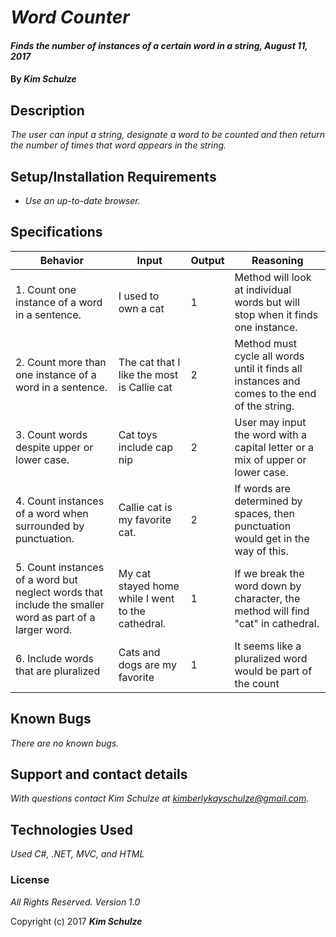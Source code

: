 # _Word Counter_

#### _Finds the number of instances of a certain word in a string, August 11, 2017_

#### By _**Kim Schulze**_

## Description

_The user can input a string, designate a word to be counted and then return the number of times that word appears in the string._

## Setup/Installation Requirements

* _Use an up-to-date browser._

## Specifications
| Behavior | Input | Output | Reasoning |
| ---- | ---- | ---- | ---- |
| 1. Count one instance of a word in a sentence. | I used to own a cat | 1 | Method will look at individual words but will stop when it finds one instance. |
| 2. Count more than one instance of a word in a sentence. | The cat that I like the most is Callie cat | 2 | Method must cycle all words until it finds all instances and comes to the end of the string. |
| 3. Count words despite upper or lower case. | Cat toys include cap nip | 2 | User may input the word with a capital letter or a mix of upper or lower case. |
| 4. Count instances of a word when surrounded by punctuation. | Callie cat is my favorite cat. | 2 | If words are determined by spaces, then punctuation would get in the way of this. |
| 5. Count instances of a word but neglect words that include the smaller word as part of a larger word. | My cat stayed home while I went to the cathedral. | 1 |  If we break the word down by character, the method will find "cat" in cathedral. |
| 6. Include words that are pluralized | Cats and dogs are my favorite | 1 | It seems like a pluralized word would be part of the count |


## Known Bugs

_There are no known bugs._

## Support and contact details

_With questions contact Kim Schulze at kimberlykayschulze@gmail.com._

## Technologies Used

_Used C#, .NET, MVC, and HTML_

### License

*All Rights Reserved.  Version 1.0*

Copyright (c) 2017 **_Kim Schulze_**
